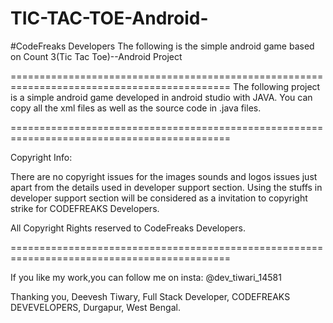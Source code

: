 # TIC-TAC-TOE-Android-

#CodeFreaks Developers
The following is the  simple android game based on Count 3(Tic Tac Toe)--Android Project

============================================================================================
The following project is a simple android game developed in android studio with JAVA.
You can copy all the xml files as well as the source code in .java files.

============================================================================================

Copyright Info:

There are no copyright issues for the images sounds and logos issues just apart from the details used in developer support section.
Using the stuffs in developer support section will be considered  as a invitation to copyright strike for CODEFREAKS Developers.

All Copyright Rights reserved to CodeFreaks Developers.

============================================================================================

If you like my work,you can follow me on insta: @dev_tiwari_14581

Thanking you,
Deevesh Tiwary,
Full Stack Developer,
CODEFREAKS DEVEVELOPERS,
Durgapur,
West Bengal.
